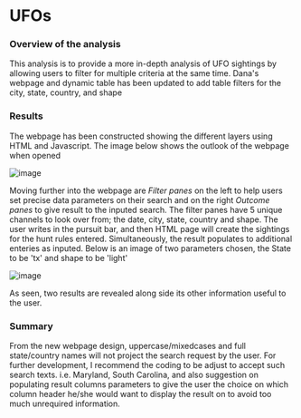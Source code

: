 # UFOs

### Overview of the analysis
This analysis is to provide a more in-depth analysis of UFO sightings by allowing users to filter for multiple criteria at the same time. Dana's webpage and dynamic table has been updated to add table filters for the city, state, country, and shape

### Results
The webpage has been constructed showing the different layers using HTML and Javascript. The image below shows the outlook of the webpage when opened

![image](https://user-images.githubusercontent.com/78067427/116891253-7c45f580-abfc-11eb-9742-f112eb333f6c.png)

Moving further into the webpage are *Filter panes* on the left to help users set precise data parameters on their search and on the right *Outcome panes* to give result to the inputed search. The filter panes have 5 unique channels to look over from; the date, city, state, country and shape. The user writes in the pursuit bar, and then HTML page will create the sightings for the hunt rules entered. Simultaneously, the result populates to additional enteries as inputed. Below is an image of two parameters chosen, the State to be 'tx' and shape to be 'light'

![image](https://user-images.githubusercontent.com/78067427/116892703-19555e00-abfe-11eb-8ae0-925b74e94330.png)

As seen, two results are revealed along side its other information useful to the user.

### Summary

From the new webpage design, uppercase/mixedcases and full state/country names will not project the search request by the user. For further development, I recommend the coding to be adjust to accept such search texts. i.e. Maryland, South Carolina, and also suggestion on populating result columns parameters to give the user the choice on which column header he/she would want to display the result on to avoid too much unrequired information.
